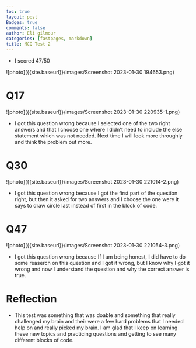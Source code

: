 ```yaml
---
toc: true
layout: post
Badges: true
comments: false
author: Eli gilmour
categories: [fastpages, markdown]
title: MCQ Test 2
---
```


- I scored 47/50

![photo]({{site.baseurl}}/images/Screenshot 2023-01-30 194653.png)

# Q17
![photo]({{site.baseurl}}/images/Screenshot 2023-01-30 220935-1.png)

- I got this question wrong because I selected one of the two right answers and that I choose one where I didn't need to include the else statement which was not needed. Next time I will look more throughly and think the problem out more.

# Q30
![photo]({{site.baseurl}}/images/Screenshot 2023-01-30 221014-2.png)

- I got this question wrong because I got the first part of the question right, but then it asked for two answers and I choose the one were it says to draw circle last instead of first in the block of code.

# Q47
![photo]({{site.baseurl}}/images/Screenshot 2023-01-30 221054-3.png)

- I got this question wrong because If I am being honest, I did have to do some reaserch on this question and I got it wrong, but I know why I got it wrong and now I understand the question and why the correct answer is true.

# Reflection

- This test was something that was doable and something that really challenged my brain and their were a few hard problems that I needed help on and really picked my brain. I am glad that I keep on learning these new topics and practicing questions and getting to see many different blocks of code.